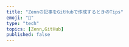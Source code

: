 ```yaml
---
title: "Zennの記事をGitHubで作成するときのTips"
emoji: "🎉"
type: "tech"
topics: [Zenn,GitHub]
published: false
---
```

